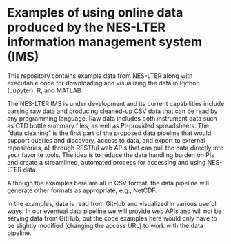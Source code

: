 # Examples of using online data produced by the NES-LTER information management system (IMS)

This repository contains example data from NES-LTER along with executable code for downloading and visualizing the data in Python (Jupyter), R, and MATLAB.

The NES-LTER IMS is under development and its current capabilities include parsing raw data and producing cleaned-up CSV data that can be read by any programming language. Raw data includes both instrument data such as CTD bottle summary files, as well as PI-provided spreadsheets. The "data cleaning" is the first part of the proposed data pipeline that would support queries and discovery, access to data, and export to external repositories, all through RESTful web APIs that can pull the data directly into your favorite tools. The idea is to reduce the data handling burden on PIs and create a streamlined, automated process for accessing and using NES-LTER data.

Although the examples here are all in CSV format, the data pipeline will generate other formats as appropriate, e.g., NetCDF.

In the examples, data is read from GitHub and visualized in various useful ways. In our eventual data pipeline we will provide web APIs and will not be serving data from GitHub, but the code examples here would only have to be slightly modified (changing the access URL) to work with the data pipeline.
